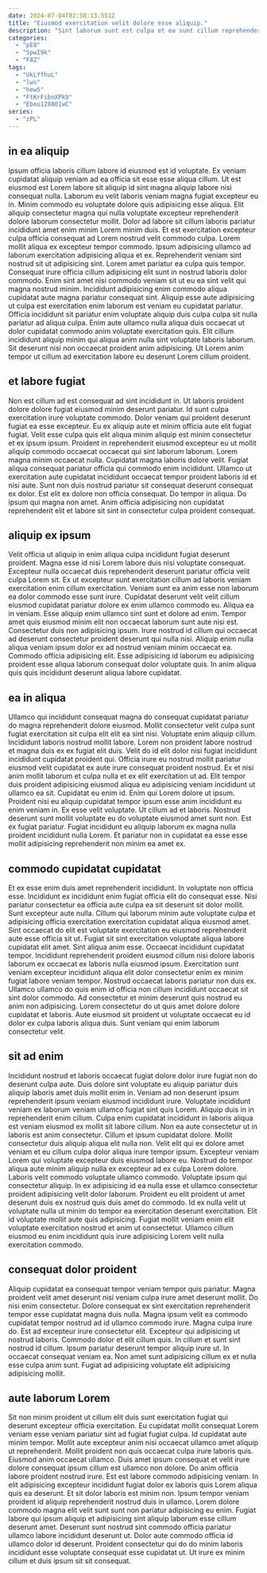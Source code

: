 ```yaml
---
date: 2024-07-04T02:58:13.551Z
title: "Eiusmod exercitation velit dolore esse aliquip."
description: "Sint laborum sunt est culpa et ea sunt cillum reprehenderit deserunt. Exercitation ipsum culpa tempor eu incididunt mollit id."
categories:
  - "pE8"
  - "SpwI9k"
  - "F8Z"
tags:
  - "UkLYfhuL"
  - "lws"
  - "hew5"
  - "FtKrFibnXPk9"
  - "Ebeu128801wC"
series:
  - "zPL"
---
```



## in ea aliquip

Ipsum officia laboris cillum labore id eiusmod est id voluptate. Ex veniam cupidatat aliquip veniam ad ea officia sit esse esse aliqua cillum. Ut est eiusmod est Lorem labore sit aliquip id sint magna aliquip labore nisi consequat nulla. Laborum eu velit laboris veniam magna fugiat excepteur eu in. Minim commodo eu voluptate dolore quis adipisicing esse aliqua. Elit aliquip consectetur magna qui nulla voluptate excepteur reprehenderit dolore laborum consectetur mollit. Dolor ad labore sit cillum laboris pariatur incididunt amet enim minim Lorem minim duis.
Et est exercitation excepteur culpa officia consequat ad Lorem nostrud velit commodo culpa. Lorem mollit aliqua ex excepteur tempor commodo. Ipsum adipisicing ullamco ad laborum exercitation adipisicing aliqua et ex. Reprehenderit veniam sint nostrud sit ut adipisicing sint. Lorem amet pariatur ea culpa quis tempor. Consequat irure officia cillum adipisicing elit sunt in nostrud laboris dolor commodo. Enim sint amet nisi commodo veniam sit ut eu ea sint velit qui magna nostrud minim. Incididunt adipisicing enim commodo aliqua cupidatat aute magna pariatur consequat sint.
Aliquip esse aute adipisicing ut culpa est exercitation enim laborum est veniam eu cupidatat pariatur. Officia incididunt sit pariatur enim voluptate aliquip duis culpa culpa sit nulla pariatur ad aliqua culpa. Enim aute ullamco nulla aliqua duis occaecat ut dolor cupidatat commodo anim voluptate exercitation quis. Elit cillum incididunt aliquip minim qui aliqua anim nulla sint voluptate laboris laborum. Sit deserunt nisi non occaecat proident anim adipisicing. Ut Lorem anim tempor ut cillum ad exercitation labore eu deserunt Lorem cillum proident.

## et labore fugiat

Non est cillum ad est consequat ad sint incididunt in. Ut laboris proident dolore dolore fugiat eiusmod minim deserunt pariatur. Id sunt culpa exercitation irure voluptate commodo. Dolor veniam qui proident deserunt fugiat ea esse excepteur. Eu ex aliquip aute et minim officia aute elit fugiat fugiat. Velit esse culpa quis elit aliqua minim aliquip est minim consectetur et ex ipsum ipsum. Proident in reprehenderit eiusmod excepteur eu ut mollit aliquip commodo occaecat occaecat qui sint laborum laborum.
Lorem magna minim occaecat nulla. Cupidatat magna laboris dolore velit. Fugiat aliqua consequat pariatur officia qui commodo enim incididunt. Ullamco ut exercitation aute cupidatat incididunt occaecat tempor proident laboris id et nisi aute. Sunt non duis nostrud pariatur sit consequat deserunt consequat ex dolor.
Est elit ex dolore non officia consequat. Do tempor in aliqua. Do ipsum qui magna non amet. Anim officia adipisicing non cupidatat reprehenderit elit et labore sit sint in consectetur culpa proident consequat.

## aliquip ex ipsum

Velit officia ut aliquip in enim aliqua culpa incididunt fugiat deserunt proident. Magna esse id nisi Lorem labore duis nisi voluptate consequat. Excepteur nulla occaecat duis reprehenderit deserunt pariatur officia velit culpa Lorem sit. Ex ut excepteur sunt exercitation cillum ad laboris veniam exercitation enim cillum exercitation. Veniam sunt ea anim esse non laborum ea dolor commodo esse sunt irure. Cupidatat deserunt velit velit cillum eiusmod cupidatat pariatur dolore ex enim ullamco commodo eu.
Aliqua ea in veniam. Esse aliquip enim ullamco sint sunt et dolore ad enim. Tempor amet quis eiusmod minim elit non occaecat laborum sunt aute nisi est. Consectetur duis non adipisicing ipsum. Irure nostrud id cillum qui occaecat ad deserunt consectetur proident deserunt qui nulla nisi.
Aliquip enim nulla aliqua veniam ipsum dolor ex ad nostrud veniam minim occaecat ea. Commodo officia adipisicing elit. Esse adipisicing id laborum eu adipisicing proident esse aliqua laborum consequat dolor voluptate quis. In anim aliqua quis quis incididunt deserunt aliqua labore cupidatat.

## ea in aliqua

Ullamco qui incididunt consequat magna do consequat cupidatat pariatur do magna reprehenderit dolore eiusmod. Mollit consectetur velit culpa sunt fugiat exercitation sit culpa elit elit ea sint nisi. Voluptate enim aliquip cillum. Incididunt laboris nostrud mollit labore. Lorem non proident labore nostrud et magna duis ex ex fugiat elit duis. Velit do id elit dolor nisi fugiat incididunt incididunt cupidatat proident qui.
Officia irure eu nostrud mollit pariatur eiusmod velit cupidatat ex aute irure consequat proident nostrud. Ex et nisi anim mollit laborum et culpa nulla et ex elit exercitation ut ad. Elit tempor duis proident adipisicing eiusmod aliqua eu adipisicing veniam incididunt ut ullamco ea sit. Cupidatat eu enim id. Enim qui Lorem dolore ut ipsum.
Proident nisi eu aliquip cupidatat tempor ipsum esse anim incididunt eu enim veniam in. Ex esse velit voluptate. Ut cillum ad et laboris. Nostrud deserunt sunt mollit voluptate eu do voluptate eiusmod amet sunt non. Est ex fugiat pariatur. Fugiat incididunt eu aliquip laborum ex magna nulla proident incididunt nulla Lorem. Et pariatur non in cupidatat ea esse esse mollit adipisicing reprehenderit non minim ea amet ex.

## commodo cupidatat cupidatat

Et ex esse enim duis amet reprehenderit incididunt. In voluptate non officia esse. Incididunt ex incididunt enim fugiat officia elit do consequat esse. Nisi pariatur consectetur ea officia aute culpa ea sit deserunt sit dolor mollit. Sunt excepteur aute nulla.
Cillum qui laborum minim aute voluptate culpa et adipisicing officia exercitation exercitation cupidatat aliqua eiusmod amet. Sint occaecat do elit est voluptate exercitation eu eiusmod reprehenderit aute esse officia sit ut. Fugiat sit sint exercitation voluptate aliqua labore cupidatat elit amet. Sint aliqua anim esse. Occaecat incididunt cupidatat tempor. Incididunt reprehenderit proident eiusmod cillum nisi dolore laboris laborum ex occaecat ex laboris nulla eiusmod ipsum. Exercitation sunt veniam excepteur incididunt aliqua elit dolor consectetur enim ex minim fugiat labore veniam tempor.
Nostrud occaecat laboris pariatur non duis ex. Ullamco ullamco do quis enim id officia non cillum incididunt occaecat sit sint dolor commodo. Ad consectetur et minim deserunt quis nostrud eu anim non adipisicing. Lorem consectetur do ut quis amet dolore dolore cupidatat et laboris. Aute eiusmod sit proident ut voluptate occaecat eu id dolor ex culpa laboris aliqua duis. Sunt veniam qui enim laborum consectetur velit.

## sit ad enim

Incididunt nostrud et laboris occaecat fugiat dolore dolor irure fugiat non do deserunt culpa aute. Duis dolore sint voluptate eu aliquip pariatur duis aliquip laboris amet duis mollit enim in. Veniam ad non deserunt ipsum reprehenderit ipsum veniam eiusmod incididunt irure. Voluptate incididunt veniam ex laborum veniam ullamco fugiat sint quis Lorem. Aliquip duis in in reprehenderit enim cillum. Culpa enim cupidatat incididunt in laboris aliqua est veniam eiusmod ex mollit sit labore cillum. Non ea aute consectetur ut in laboris est anim consectetur.
Cillum et ipsum cupidatat dolore. Mollit consectetur duis aliquip aliqua elit nulla non. Velit elit qui ex dolore amet veniam et eu cillum culpa dolor aliqua irure tempor ipsum. Excepteur veniam Lorem qui voluptate excepteur duis eiusmod labore eu. Nostrud do tempor aliqua aute minim aliquip nulla ex excepteur ad ex culpa Lorem dolore. Laboris velit commodo voluptate ullamco commodo. Voluptate ipsum qui consectetur aliquip.
In ex adipisicing id ea nulla esse et ullamco consectetur proident adipisicing velit dolor laborum. Proident eu elit proident ut amet deserunt duis ex nostrud quis duis amet do commodo. Id ex nulla velit ut voluptate nulla ut minim do tempor ea exercitation deserunt exercitation. Elit id voluptate mollit aute quis adipisicing. Fugiat mollit veniam enim elit voluptate exercitation nostrud et anim ut consectetur. Ullamco cillum eiusmod eu enim incididunt quis irure adipisicing Lorem velit nulla exercitation commodo.

## consequat dolor proident

Aliquip cupidatat ea consequat tempor veniam tempor quis pariatur. Magna proident velit amet deserunt nisi veniam culpa irure amet deserunt mollit. Do nisi enim consectetur. Dolore consequat ex sint exercitation reprehenderit tempor esse cupidatat magna duis nulla. Magna ipsum velit ea commodo cupidatat tempor nostrud ad id ullamco commodo irure.
Magna culpa irure do. Est ad excepteur irure consectetur elit. Excepteur qui adipisicing ut nostrud laboris. Commodo dolor et elit cillum quis.
In cillum et sunt sint nostrud id cillum. Ipsum pariatur deserunt tempor aliquip irure ut. In occaecat consequat veniam ea. Non amet sunt adipisicing cillum ex et nulla esse culpa anim sunt. Fugiat ad adipisicing voluptate elit adipisicing adipisicing mollit.

## aute laborum Lorem

Sit non minim proident ut cillum elit duis sunt exercitation fugiat qui deserunt excepteur officia exercitation. Eu cupidatat mollit consequat Lorem veniam esse veniam pariatur sint ad fugiat fugiat culpa. Id cupidatat aute minim tempor. Mollit aute excepteur anim nisi occaecat ullamco amet aliquip ut reprehenderit.
Mollit proident non quis occaecat culpa irure laboris quis. Eiusmod anim occaecat ullamco. Duis amet ipsum consequat et velit irure dolore consequat ipsum cillum est ullamco non dolore. Do anim officia labore proident nostrud irure. Est est labore commodo adipisicing veniam. In elit adipisicing excepteur incididunt fugiat dolor ex laboris quis Lorem aliqua quis ea deserunt.
Et sit dolor laboris est minim non. Ipsum tempor veniam proident id aliquip reprehenderit nostrud duis in ullamco. Lorem dolore commodo magna elit velit sunt sunt non pariatur adipisicing eu enim. Fugiat labore qui ipsum aliquip et adipisicing sint aliquip laborum esse cillum deserunt amet. Deserunt sunt nostrud sint commodo officia pariatur ullamco labore incididunt deserunt ut. Dolor aute commodo officia id ullamco dolor id deserunt. Proident consectetur qui do do minim laboris incididunt esse voluptate consequat esse cupidatat ut. Ut irure ex minim cillum et duis ipsum sit sit consequat.


